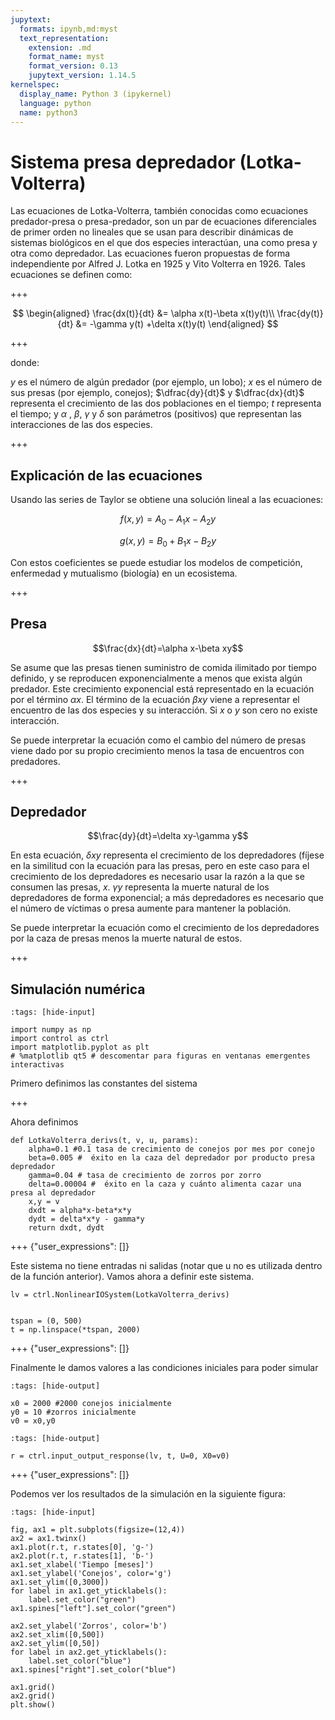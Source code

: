 ```yaml
---
jupytext:
  formats: ipynb,md:myst
  text_representation:
    extension: .md
    format_name: myst
    format_version: 0.13
    jupytext_version: 1.14.5
kernelspec:
  display_name: Python 3 (ipykernel)
  language: python
  name: python3
---
```


# Sistema presa depredador (Lotka-Volterra)

Las ecuaciones de Lotka-Volterra, también conocidas como ecuaciones predador-presa o presa-predador, son un par de ecuaciones diferenciales de primer orden no lineales que se usan para describir dinámicas de sistemas biológicos en el que dos especies interactúan, una como presa y otra como depredador. Las ecuaciones fueron propuestas de forma independiente por Alfred J. Lotka en 1925 y Vito Volterra en 1926. Tales ecuaciones se definen como:

+++

$$
\begin{aligned}
\frac{dx(t)}{dt} &=
\alpha  x(t)-\beta x(t)y(t)\\
\frac{dy(t)}{dt} &= -\gamma y(t) +\delta x(t)y(t)
\end{aligned}
$$

+++

donde:

$y$ es el número de algún predador (por ejemplo, un lobo);
$x$ es el número de sus presas (por ejemplo, conejos);
$\dfrac{dy}{dt}$ y $\dfrac{dx}{dt}$ representa el crecimiento de las dos poblaciones en el tiempo;
$t$ representa el tiempo; y $\alpha$ , $\beta$, $\gamma$ y $\delta$ son parámetros (positivos) que representan las interacciones de las dos especies.

+++

## Explicación de las ecuaciones

Usando las series de Taylor se obtiene una solución lineal a las ecuaciones:

$$f(x,y)=A_{0}-A_{1}x-A_{2}y$$

$$g(x,y)=B_{0}+B_{1}x-B_{2}y$$

Con estos coeficientes se puede estudiar los modelos de competición, enfermedad y mutualismo (biología) en un ecosistema.

+++

## Presa

$$\frac{dx}{dt}=\alpha x-\beta xy$$

Se asume que las presas tienen suministro de comida ilimitado por tiempo definido, y se reproducen exponencialmente a menos que exista algún predador. Este crecimiento exponencial está representado en la ecuación por el término $\alpha x$. El término de la ecuación $\beta xy$ viene a representar el encuentro de las dos especies y su interacción. Si $x$ o $y$ son cero no existe interacción.

Se puede interpretar la ecuación como el cambio del número de presas viene dado por su propio crecimiento menos la tasa de encuentros con predadores.

+++

## Depredador

$$\frac{dy}{dt}=\delta xy-\gamma y$$

En esta ecuación, $\delta xy$ representa el crecimiento de los depredadores (fíjese en la similitud con la ecuación para las presas, pero en este caso para el crecimiento de los depredadores es necesario usar la razón a la que se consumen las presas, $x$. $\gamma y$ representa la muerte natural de los depredadores de forma exponencial; a más depredadores es necesario que el número de víctimas o presa aumente para mantener la población.

Se puede interpretar la ecuación como el crecimiento de los depredadores por la caza de presas menos la muerte natural de estos.

+++

## Simulación numérica

```{code-cell} ipython3
:tags: [hide-input]

import numpy as np
import control as ctrl
import matplotlib.pyplot as plt
# %matplotlib qt5 # descomentar para figuras en ventanas emergentes interactivas
```

Primero definimos las constantes del sistema

+++

Ahora definimos

```{code-cell} ipython3
def LotkaVolterra_derivs(t, v, u, params):
    alpha=0.1 #0.1 tasa de crecimiento de conejos por mes por conejo
    beta=0.005 #  éxito en la caza del depredador por producto presa depredador
    gamma=0.04 # tasa de crecimiento de zorros por zorro
    delta=0.00004 #  éxito en la caza y cuánto alimenta cazar una presa al depredador
    x,y = v
    dxdt = alpha*x-beta*x*y
    dydt = delta*x*y - gamma*y
    return dxdt, dydt
```

+++ {"user_expressions": []}

Este sistema no tiene entradas ni salidas (notar que u no es utilizada dentro de la función anterior).
Vamos ahora a definir este sistema.

```{code-cell} ipython3
lv = ctrl.NonlinearIOSystem(LotkaVolterra_derivs) 
```

```{code-cell} ipython3

tspan = (0, 500)
t = np.linspace(*tspan, 2000)
```

+++ {"user_expressions": []}

Finalmente le damos valores a las condiciones iniciales para poder simular

```{code-cell} ipython3
:tags: [hide-output]

x0 = 2000 #2000 conejos inicialmente
y0 = 10 #zorros inicialmente
v0 = x0,y0
```

```{code-cell} ipython3
:tags: [hide-output]

r = ctrl.input_output_response(lv, t, U=0, X0=v0)
```

+++ {"user_expressions": []}

Podemos ver los resultados de la simulación en la siguiente figura:

```{code-cell} ipython3
:tags: [hide-input]

fig, ax1 = plt.subplots(figsize=(12,4))
ax2 = ax1.twinx()
ax1.plot(r.t, r.states[0], 'g-')
ax2.plot(r.t, r.states[1], 'b-')
ax1.set_xlabel('Tiempo [meses]')
ax1.set_ylabel('Conejos', color='g')
ax1.set_ylim([0,3000])
for label in ax1.get_yticklabels():
    label.set_color("green")
ax1.spines["left"].set_color("green")

ax2.set_ylabel('Zorros', color='b')
ax2.set_xlim([0,500])
ax2.set_ylim([0,50])
for label in ax2.get_yticklabels():
    label.set_color("blue")
ax1.spines["right"].set_color("blue")

ax1.grid()
ax2.grid()
plt.show()
```

```{code-cell} ipython3

```
